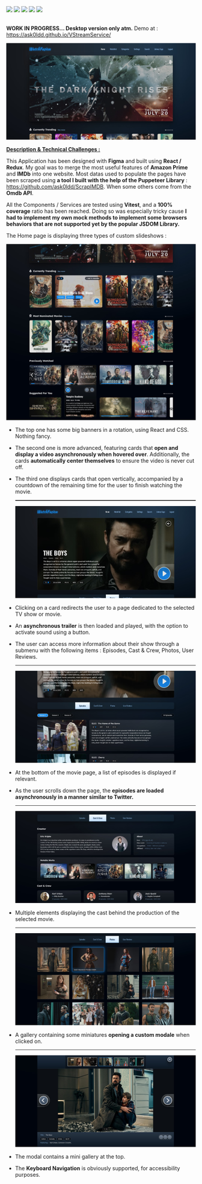 <div>  
    <img src="https://img.shields.io/static/v1?label=&message=React&color=0088CC&logo=React&logoColor=white&style=flat-square">
    <img src="https://img.shields.io/static/v1?label=&message=Vite%20JS&color=646CFF&logo=Vite&logoColor=white&style=flat-square">
    <img src="https://img.shields.io/static/v1?label=&message=Typescript&color=0088CC&logo=Typescript&logoColor=white&style=flat-square">
    <img src="https://img.shields.io/static/v1?label=&message=Redux&color=764ABC&logo=Redux&logoColor=white&style=flat-square">
    <img src="https://img.shields.io/static/v1?label=&message=Vitest&color=646CFF&logo=Vitest&logoColor=white&style=flat-square">
</div><br>

<b>WORK IN PROGRESS... Desktop version only atm.</b> Demo at : https://ask0ldd.github.io/VStreamService/

<img src="/public/screenshots/screen1.jpg">

<u><b>Description & Technical Challenges :</b></u>

This Application has been designed with <b>Figma</b> and built using <b>React / Redux</b>. My goal was to merge the most useful features of <b>Amazon Prime</b> and <b>IMDb</b> into one website. Most datas used to populate the pages have been scraped using <b>a tool I built with the help of the Puppeteer Library</b> : https://github.com/ask0ldd/ScrapIMDB. When some others come from the <b>Omdb API</b>.

All the Components / Services are tested using <b>Vitest</b>, and a <b>100% coverage</b> ratio has been reached. Doing so was especially tricky cause <b>I had to implement my own mock methods to implement some browsers behaviors that are not supported yet by the popular JSDOM Library.</b>

The Home page is displaying three types of custom slideshows :

<img src="/public/screenshots/screen2n3.jpg">

- The top one has some big banners in a rotation, using React and CSS. Nothing fancy.

- The second one is more advanced, featuring cards that <b>open and display a video asynchronously when hovered over</b>. Additionally, the cards <b>automatically center themselves</b> to ensure the video is never cut off.

- The third one displays cards that open vertically, accompanied by a countdown of the remaining time for the user to finish watching the movie. <br>
  <hr style="display:block; height:2px">
  <img src="/public/screenshots/screen4.jpg">

- Clicking on a card redirects the user to a page dedicated to the selected TV show or movie.

- An <b>asynchronous trailer</b> is then loaded and played, with the option to activate sound using a button.

- The user can access more information about their show through a submenu with the following items : Episodes, Cast & Crew, Photos, User Reviews.
  <hr>
  <img src="/public/screenshots/screen5.jpg">

- At the bottom of the movie page, a list of episodes is displayed if relevant.

- As the user scrolls down the page, the <b>episodes are loaded asynchronously in a manner similar to Twitter.</b>
  <hr>
  <img src="/public/screenshots/screen6.jpg">

- Multiple elements displaying the cast behind the production of the selected movie.
  <hr>
  <img src="/public/screenshots/screen8.jpg">

- A gallery containing some miniatures <b>opening a custom modale</b> when clicked on.
  <hr>
  <img src="/public/screenshots/screen9.jpg">

- The modal contains a mini gallery at the top.

- The <b>Keyboard Navigation</b> is obviously supported, for accessibility purposes.
